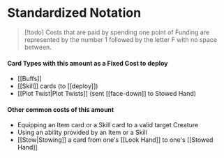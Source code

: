 # Standardized Notation

> [!todo] Costs that are paid by spending one point of Funding are represented by the number 1 followed by the letter F with no space between.

#### Card Types with this amount as a Fixed Cost to deploy

- [[Buffs]]
- [[Skill]] cards (to [[deploy]])
- [[Plot Twist|Plot Twists]] (sent [[face-down]] to Stowed Hand)




#### Other common costs of this amount

- Equipping an Item card or a Skill card to a valid target Creature
- Using an ability provided by an Item or a Skill
- [[Stow|Stowing]] a card from one's [[Look Hand]] to one's [[Stowed Hand]]